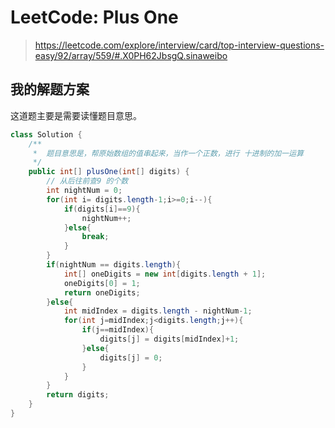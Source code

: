 # LeetCode: Plus One

> https://leetcode.com/explore/interview/card/top-interview-questions-easy/92/array/559/#.X0PH62JbsgQ.sinaweibo

## 我的解题方案

这道题主要是需要读懂题目意思。

```java
class Solution {
    /**
     *  题目意思是，帮原始数组的值串起来，当作一个正数，进行 十进制的加一运算
     */
    public int[] plusOne(int[] digits) {
        // 从后往前查9 的个数
        int nightNum = 0;
        for(int i= digits.length-1;i>=0;i--){
            if(digits[i]==9){
                nightNum++;
            }else{
                break;
            }
        }
        if(nightNum == digits.length){
            int[] oneDigits = new int[digits.length + 1];
            oneDigits[0] = 1;
            return oneDigits;
        }else{
            int midIndex = digits.length - nightNum-1;
            for(int j=midIndex;j<digits.length;j++){
                if(j==midIndex){
                    digits[j] = digits[midIndex]+1;
                }else{
                    digits[j] = 0;
                }
            }
        }
        return digits;
    }
}
```


